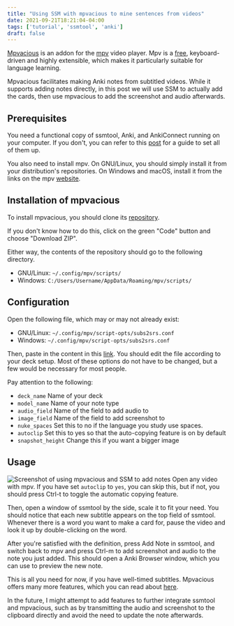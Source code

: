 ```yaml
---
title: "Using SSM with mpvacious to mine sentences from videos"
date: 2021-09-21T18:21:04-04:00
tags: ['tutorial', 'ssmtool', 'anki']
draft: false
---
```

[Mpvacious](https://github.com/Ajatt-Tools/mpvacious) is an addon
for the [mpv](https://github.com/Ajatt-Tools/mpvacious) video player. Mpv is a
[free](https://www.gnu.org/philosophy/free-sw.html), keyboard-driven and
highly extensible, which makes it particularly suitable for language learning.


Mpvacious facilitates making Anki notes from subtitled videos. While it
supports adding notes directly, in this post we will use SSM to actually add
the cards, then use mpvacious to add the screenshot and audio afterwards.

<!--more-->
## Prerequisites
You need a functional copy of ssmtool, Anki, and AnkiConnect running on your
computer. If you don't, you can refer to this
[post](/2021/07/simple-sentence-mining-ssmtool-full-tutorial/) for a guide to
set all of them up.

You also need to install mpv. On GNU/Linux, you should simply install it from
your distribution's repositories. On Windows and macOS, install it from the
links on the mpv [website](https://mpv.io/installation/).

## Installation of mpvacious
To install mpvacious, you should clone its
[repository](https://github.com/Ajatt-Tools/mpvacious). 

If you don't know how to do this, click on the green "Code" button and choose
"Download ZIP".

Either way, the contents of the repository should go to the following
directory.
- GNU/Linux: `~/.config/mpv/scripts/`
- Windows: `C:/Users/Username/AppData/Roaming/mpv/scripts/`

## Configuration
Open the following file, which may or may not already exist:
- GNU/Linux: `~/.config/mpv/script-opts/subs2srs.conf`
- Windows: `~/.config/mpv/script-opts/subs2srs.conf`

Then, paste in the content in this
[link](https://raw.githubusercontent.com/Ajatt-Tools/mpvacious/master/.github/RELEASE/subs2srs.conf).
You should edit the file according to your deck setup. Most of these options
do not have to be changed, but a few would be necessary for most people.

Pay attention to the following:
- `deck_name` Name of your deck
- `model_name` Name of your note type
- `audio_field` Name of the field to add audio to
- `image_field` Name of the field to add screenshot to
- `nuke_spaces` Set this to no if the language you study use spaces.
- `autoclip` Set this to yes so that the auto-copying feature is on by
  default 
- `snapshot_height` Change this if you want a bigger image

## Usage
![Screenshot of using mpvacious and SSM to add notes](/ssm-mpvacious.png)
Open any video with mpv. If you have set `autoclip` to `yes`, you can skip
this, but if not, you should press Ctrl-t to toggle the automatic copying
feature.

Then, open a window of ssmtool by the side, scale it to fit your need. You
should notice that each new subtitle appears on the top field of ssmtool.
Whenever there is a word you want to make a card for, pause the video and look
it up by double-clicking on the word.

After you're satisfied with the definition, press Add Note in ssmtool, and
switch back to mpv and press Ctrl-m to add screenshot and audio to the note
you just added. This should open a Anki Browser window, which you can use to
preview the new note.

This is all you need for now, if you have well-timed subtitles. Mpvacious
offers many more features, which you can read about
[here](https://github.com/Ajatt-Tools/mpvacious).

In the future, I might attempt to add features to further integrate ssmtool
and mpvacious, such as by transmitting the audio and screenshot to the
clipboard directly and avoid the need to update the note afterwards.
